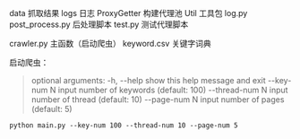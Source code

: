 data 抓取结果
logs 日志
ProxyGetter 构建代理池
Util 工具包
log.py
post_process.py 后处理脚本
test.py 测试代理脚本

crawler.py 主函数（启动爬虫）
keyword.csv 关键字词典

启动爬虫：

> optional arguments:
>   -h, --help      show this help message and exit
>   --key-num N     input number of keywords (default: 100)
>   --thread-num N  input number of thread (default: 10)
>   --page-num N    input number of pages (default: 5)

```shell
python main.py --key-num 100 --thread-num 10 --page-num 5
```

